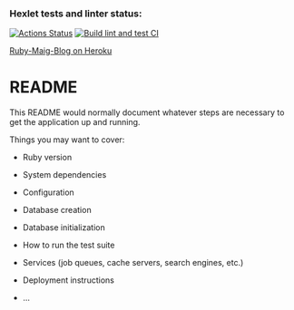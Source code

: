 ### Hexlet tests and linter status:
[![Actions Status](https://github.com/amd-9/rails-project-lvl2/workflows/hexlet-check/badge.svg)](https://github.com/amd-9/rails-project-lvl2/actions)
[![Build lint and test CI](https://github.com/amd-9/rails-project-lvl2/actions/workflows/main.yml/badge.svg)](https://github.com/amd-9/rails-project-lvl2/actions/workflows/main.yml)

[Ruby-Maig-Blog on Heroku](https://ruby-magic-blog.herokuapp.com)

# README

This README would normally document whatever steps are necessary to get the
application up and running.

Things you may want to cover:

* Ruby version

* System dependencies

* Configuration

* Database creation

* Database initialization

* How to run the test suite

* Services (job queues, cache servers, search engines, etc.)

* Deployment instructions

* ...
